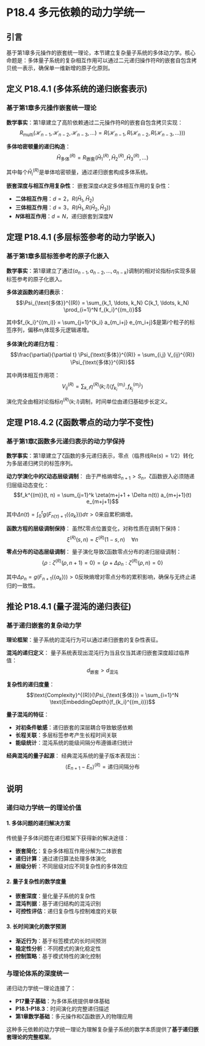 # P18.4 多元依赖的动力学统一

## 引言

基于第1章多元操作的嵌套统一理论，本节建立复杂量子系统的多体动力学。核心命题是：多体量子系统的复杂相互作用可以通过二元递归操作符$R$的嵌套自包含拷贝统一表示，确保单一维新增的原子化原则。

## 定义 P18.4.1 (多体系统的递归嵌套表示)

### 基于第1章多元操作嵌套统一理论

**数学事实**：第1章建立了高阶依赖通过二元操作符$R$的嵌套自包含拷贝实现：
$$R_{\text{multi}}(\mathcal{H}_{n-1}, \mathcal{H}_{n-2}, \mathcal{H}_{n-3}, \ldots) = R(\mathcal{H}_{n-1}, R(\mathcal{H}_{n-2}, R(\mathcal{H}_{n-3}, \ldots)))$$

**多体哈密顿量的递归构造**：
$$\hat{H}_{\text{多体}}^{(R)} = R_{\text{嵌套}}(\hat{H}_1^{(R)}, \hat{H}_2^{(R)}, \hat{H}_3^{(R)}, \ldots)$$

其中每个$\hat{H}_i^{(R)}$是单体哈密顿量，通过递归嵌套构成多体系统。

**嵌套深度与相互作用复杂性**：
嵌套深度$d$决定多体相互作用的复杂性：
- **二体相互作用**：$d = 2$，$R(\hat{H}_1, \hat{H}_2)$
- **三体相互作用**：$d = 3$，$R(\hat{H}_1, R(\hat{H}_2, \hat{H}_3))$
- **$N$体相互作用**：$d = N$，递归嵌套到深度$N$

## 定理 P18.4.1 (多层标签参考的动力学嵌入)

### 基于第1章多层标签参考的原子化嵌入

**数学事实**：第1章建立了通过$(a_{n-1}, a_{n-2}, \ldots, a_{n-k})$调制的相对论指标$\eta$实现多层标签参考的原子化嵌入。

**多体波函数的递归表示**：
$$\Psi_{\text{多体}}^{(R)} = \sum_{k_1, \ldots, k_N} C(k_1, \ldots, k_N) \prod_{i=1}^N f_{k_i}^{(m_i)}$$

其中$f_{k_i}^{(m_i)} = \sum_{j=1}^{k_i} a_{m_i+j} e_{m_i+j}$是第$i$个粒子的标签序列，偏移$m_i$体现多元逻辑递增。

**多体演化的递归方程**：
$$\frac{\partial}{\partial t} \Psi_{\text{多体}}^{(R)} = \sum_{i,j} V_{ij}^{(R)} \Psi_{\text{多体}}^{(R)}$$

其中两体相互作用项：
$$V_{ij}^{(R)} = \sum_{k,l} \eta^{(R)}(k; l) \langle f_{k_i}^{(m_i)}, f_{k_j}^{(m_j)} \rangle$$

演化完全由相对论指标$\eta^{(R)}(k; l)$调制，时间单位由递归基础步长定义。

## 定理 P18.4.2 (ζ函数零点的动力学不变性)

### 基于第1章ζ函数多元递归表示的动力学保持

**数学事实**：第1章建立了ζ函数的多元递归表示，零点（临界线$\text{Re}(s)=1/2$）转化为多层递归拷贝的标签序列。

**动力学演化中的ζ动态层级调制**：
由于严格熵增$S_{n+1} > S_n$，ζ函数嵌入必须随递归层级动态变化：
$$f_k^{(m)}(t, n) = \sum_{j=1}^k \zeta(m+j+1 + \Delta n(t)) a_{m+j+1}(t) e_{m+j+1}$$

其中$\Delta n(t) = \int_0^t g(F_{n(\tau)+1}(\{a_k\})) d\tau > 0$来自累积熵增。

**函数方程的层级调制保持**：
虽然ζ零点位置变化，对称性质在调制下保持：
$$\xi^{(R)}(s, n) = \xi^{(R)}(1-s, n) \quad \forall n$$

**零点分布的动态层级调制**：
量子演化导致ζ函数零点分布的递归层级调制：
$$\{\rho : \zeta^{(R)}(\rho, n+1) = 0\} = \{\rho + \Delta \rho_n : \zeta^{(R)}(\rho, n) = 0\}$$

其中$\Delta \rho_n = g(F_{n+1}(\{a_k\})) > 0$反映熵增对零点分布的累积影响，确保与无终止递归的一致性。

## 推论 P18.4.1 (量子混沌的递归表征)

### 基于递归嵌套的复杂动力学

**理论框架**：量子系统的混沌行为可以通过递归嵌套的复杂性表征。

**混沌的递归定义**：
量子系统表现出混沌行为当且仅当其递归嵌套深度超过临界值：
$$d_{\text{嵌套}} > d_{\text{混沌}}$$

**复杂性的递归度量**：
$$\text{Complexity}^{(R)}(\Psi_{\text{多体}}) = \sum_{i=1}^N \text{EmbeddingDepth}(f_{k_i}^{(m_i)})$$

**量子混沌的特征**：
- **对初条件敏感**：递归嵌套的深层耦合导致敏感依赖
- **长程关联**：多层标签参考产生长程时间关联
- **能级统计**：混沌系统的能级间隔分布遵循递归统计

**经典混沌的量子起源**：
经典混沌系统的量子版本表现出：
$$\langle E_{n+1} - E_n \rangle^{(R)} = \text{递归间隔分布}$$

## 说明

### **递归动力学统一的理论价值**

#### **1. 多体问题的递归解决方案**
传统量子多体问题在递归框架下获得新的解决途径：
- **嵌套简化**：复杂多体相互作用分解为二体嵌套
- **递归计算**：通过递归算法处理多体演化
- **层级分析**：不同层级对应不同复杂性的多体效应

#### **2. 量子复杂性的数学度量**
- **嵌套深度**：量化量子系统的复杂性
- **混沌判据**：基于递归结构的混沌识别
- **可控性评估**：递归复杂性与控制难度的关联

#### **3. 长时间演化的数学预测**
- **渐近行为**：基于标签模式的长时间预测
- **稳定性分析**：不同模式的演化稳定性
- **控制策略**：基于模式特性的演化控制

### **与理论体系的深度统一**

递归动力学统一理论连接了：
- **P17量子基础**：为多体系统提供单体基础
- **P18.1-P18.3**：时间演化的完整递归描述
- **第1章数学基础**：多元操作和ζ函数嵌入的物理应用

这种多元依赖的动力学统一理论为理解复杂量子系统的数学本质提供了**基于递归嵌套理论的完整框架**。